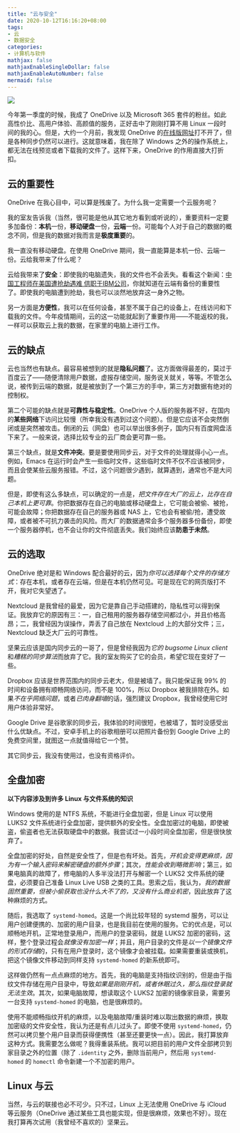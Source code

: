 ```yaml
---
title: "云与安全"
date: 2020-10-12T16:16:20+08:00
tags:
- 云
- 数据安全
categories:
- 计算机与软件
mathjax: false
mathjaxEnableSingleDollar: false
mathjaxEnableAutoNumber: false
mermaid: false
---
```


![](/86aae462-0925-48a8-94ae-cce551b8d7b8.png)

今年第一季度的时候，我成了 OneDrive 以及 Microsoft 365 套件的粉丝。如此高性价比、高用户体验、高颜值的服务，正好击中了刚刚打算不用 Linux 一段时间的我的心。但是，大约一个月前，我发现 OneDrive 的[在线版网址](https://onedrive.live.com)打不开了，但是各种同步仍然可以进行。这就意味着，我在除了 Windows 之外的操作系统上，都无法在线预览或者下载我的文件了。这样下来，OneDrive 的作用直接大打折扣。

<!--more-->

## 云的重要性

OneDrive 在我心目中，可以算是残废了。为什么我一定需要一个云服务呢？

我的室友告诉我（当然，很可能是他从其它地方看到或听说的），重要资料一定要多加备份：**本机**一份，**移动硬盘**一份，**云端**一份。可能每个人对于自己的数据的概念不同，但是我的数据对我而言是**极度重要**的。

我一直没有移动硬盘。在使用 OneDrive 期间，我一直能算是本机一份、云端一份。云给我带来了什么呢？

云给我带来了**安全**：即使我的电脑遗失，我的文件也不会丢失。看看这个新闻：[中国工程师在美国遭抢劫遇难 供职于IBM公司](https://tech.sina.com.cn/it/2020-01-04/doc-iihnzhha0317965.shtml)，你就知道在云端有备份的重要性了。即使我的电脑遭到抢劫，我也可以淡然地放弃这一身外之物。

另一方面是**方便性**，我可以在任何设备，甚至不属于自己的设备上，在线访问和下载我的文件。今年疫情期间，云的这一功能就起到了重要作用——不能返校的我，一样可以获取云上我的数据，在家里的电脑上进行工作。

## 云的缺点

云也当然也有缺点。最容易被想到的就是**隐私问题**了。这方面做得最差的，莫过于百度云了——随便清除用户数据，虚报存储空间，服务说关就关，等等。不管怎么说，被传到云端的数据，就是被放到了一个第三方的手中，第三方对数据有绝对的控制权。

第二个可能的缺点就是**可靠性与稳定性**。OneDrive 个人版的服务器不好，在国内的**某些网络**下访问比较慢（所幸我没有遇到过这个问题）。但是它应该不会突然倒闭或是突然被攻击。倒闭的云（网盘）也可以举出很多例子，国内只有百度网盘活下来了。一般来说，选择比较专业的云厂商会更可靠一些。

第三个缺点，就是**文件冲突**。要是要使用同步云，对于文件的处理就得小心一点。例如，Emacs 在运行时会产生一些临时文件，这些临时文件不仅不应该被同步，而且会使某些云服务报错。不过，这个问题很少遇到，就算遇到，通常也不是大问题。

但是，即使有这么多缺点，可以确定的一点是，*把文件存在大厂的云上，比存在自己本机上更可靠*。你把数据存在自己的电脑或移动硬盘上，它可能会被偷、被抢，可能会故障；你把数据存在自己的服务器或 NAS 上，它也会有被偷/抢，遭受故障，或者被不可抗力袭击的风险。而大厂的数据通常会多个服务器多份备份，即使一个服务器停机，也不会让你的文件彻底丢失。我们始终应该**防患于未然**。

## 云的选取

OneDrive 绝对是和 Windows 配合最好的云，因为*你可以选择每个文件的存储方式*：存在本机，或者存在云端，但是在本机仍然可见。可是现在它的网页版打不开，我对它失望透了。

Nextcloud 是我曾经的最爱，因为它是靠自己手动搭建的，隐私性可以得到保证。我放弃它的原因有三：一，自己租用的服务器存储空间都过小，并且价格高昂；二，我曾经因为误操作，弄丢了自己放在 Nextcloud 上的大部分文件；三，Nextcloud 缺乏大厂云的可靠性。

坚果云应该是国内同步云的一哥了，但是曾经我因为*它的 bugsome Linux client*和*糟糕的同步算法*而放弃了它。我的室友购买了它的会员，希望它现在变好了一些。

Dropbox 应该是世界范围内的同步云老大，但是被墙了。我只能保证我 99% 的时间和设备拥有顺畅网络访问，而不是 100%，所以 Dropbox 被我排除在外。如果*不在乎网络问题*，或者*已肉身翻墙*的话，强烈建议 Dropbox，我曾经使用它时用户体验非常好。

Google Drive 是谷歌家的同步云，我体验的时间很短，也被墙了，暂时没感受出什么优缺点。不过，安卓手机上的谷歌相册可以把照片备份到 Google Drive 上的免费空间里，就图这一点就值得给它一个赞。

其它同步云，我没有使用过，也没有资格评价。

## 全盘加密

**以下内容涉及到许多 Linux 与文件系统的知识**

Windows 使用的是 NTFS 系统，不能进行全盘加密，但是 Linux 可以使用 LUKS2 文件系统进行全盘加密，提供额外的安全性。全盘加密过的电脑，即使被盗，偷盗者也无法获取硬盘中的数据。我尝试过一小段时间全盘加密，但是很快放弃了。

全盘加密的好处，自然是安全性了，但是也有坏处。首先，*开机会变得更麻烦，因为有一个输入密码来解密硬盘的额外步骤*；其次，*性能会收到略微影响*；第三，如果电脑真的故障了，修电脑的人多半没法打开与解密一个 LUKS2 文件系统的硬盘，必须要自己准备 Linux Live USB 之类的工具。思索之后，我认为，*我的数据固然重要，但被小偷获取也没什么大不了的，又没有什么商业机密*，因此放弃了这种麻烦的方式。

随后，我选取了 `systemd-homed`。这是一个尚比较年轻的 systemd 服务，可以让用户创建便携的、加密的用户目录，也是我目前在使用的服务。它的优点是，可以顺畅地开机，正常地登录用户，而用户的登录密码，就是 LUKS2 加密的密码，这样，整个登录过程会*就像没有加密一样*；并且，用户目录的文件是*以一个镜像文件的形式存储*的，只有在用户登录时，这个镜像才会被挂载。如果需要重装或换机，把这个镜像文件移动到同样支持 `systemd-homed` 的新系统即可。

这样做仍然有一点点麻烦的地方。首先，我的电脑是支持指纹识别的，但是由于指纹文件存储在用户目录中，导致*如果是刚刚开机，或者休眠过久，那么指纹登录就无法生效*。其次，如果电脑故障，想读取这个 LUKS2 加密的镜像家目录，需要另一台支持 `systemd-homed` 的电脑，也是很麻烦的。

使用不能顺畅指纹开机的麻烦，以及电脑故障/重装时难以取出数据的麻烦，换取加密级的文件安全性，我认为还是有点儿过头了。即使不使用 `systemd-homed`，仍然可以拷贝整个用户目录而获得便携性（甚至还要更快一点）。因此，我打算放弃这种方式。我需要怎么做呢？我得重装系统。我可以把目前的用户文件全部拷贝到家目录之外的位置（除了 `.identity` 之外，删除当前用户，然后用 `systemd-homed` 的 `homectl` 命令新建一个不加密的用户。

## Linux 与云

当然，与云的联接也必不可少。只不过，Linux 上无法使用 OneDrive 与 iCloud 等云服务（OneDrive 通过某些工具也能实现，但是很麻烦，效果也不好）。现在我打算再次试用（我曾经不喜欢的）坚果云。
